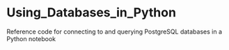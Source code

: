 # Using_Databases_in_Python
Reference code for connecting to and querying PostgreSQL databases in a Python notebook
